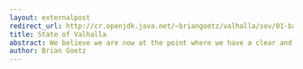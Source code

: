 ```yaml
---
layout: externalpost
redirect_url: http://cr.openjdk.java.net/~briangoetz/valhalla/sov/01-background.html
title: State of Valhalla
abstract: We believe we are now at the point where we have a clear and coherent path to enhance the Java language and virtual machine with value types...
author: Brian Goetz
---
```

